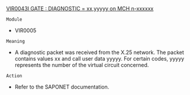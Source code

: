 [VIR0043I GATE : DIAGNOSTIC = xx,yyyyy on MCH n-xxxxxx](https://virtel.readthedocs.io/en/latest/manuals/virtel/Virtel459MG/messages.html?highlight=VIR0043I#VIR0043I)

`Module`
- VIR0005

`Meaning`
- A diagnostic packet was received from the X.25 network. The packet contains values xx and call user data yyyyy. For certain codes, yyyyy represents the number of the virtual circuit concerned.

`Action`
- Refer to the SAPONET documentation.
